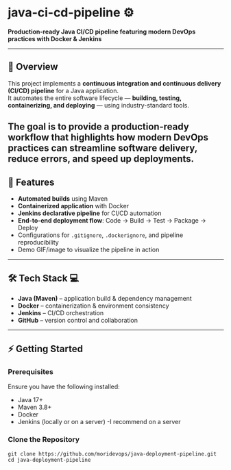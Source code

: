 # java-ci-cd-pipeline ⚙️

**Production-ready Java CI/CD pipeline featuring modern DevOps practices with Docker & Jenkins**

---

## 📌 Overview  
This project implements a **continuous integration and continuous delivery (CI/CD) pipeline** for a Java application.  
It automates the entire software lifecycle — **building, testing, containerizing, and deploying** — using industry-standard tools.  

The goal is to provide a **production-ready workflow** that highlights how modern DevOps practices can streamline software delivery, reduce errors, and speed up deployments.
---

## 🚀 Features  
- **Automated builds** using Maven  
- **Containerized application** with Docker  
- **Jenkins declarative pipeline** for CI/CD automation  
- **End-to-end deployment flow**: Code → Build → Test → Package → Deploy  
- Configurations for `.gitignore`, `.dockerignore`, and pipeline reproducibility  
- Demo GIF/image to visualize the pipeline in action  

---

## 🛠️ Tech Stack 💻
- **Java (Maven)** – application build & dependency management  
- **Docker** – containerization & environment consistency  
- **Jenkins** – CI/CD orchestration  
- **GitHub** – version control and collaboration  

---

## ⚡ Getting Started  

### Prerequisites  
Ensure you have the following installed:  
- Java 17+  
- Maven 3.8+  
- Docker  
- Jenkins (locally or on a server)
   -I recommend on a server

### Clone the Repository  
```
git clone https://github.com/moridevops/java-deployment-pipeline.git
cd java-deployment-pipeline
```

